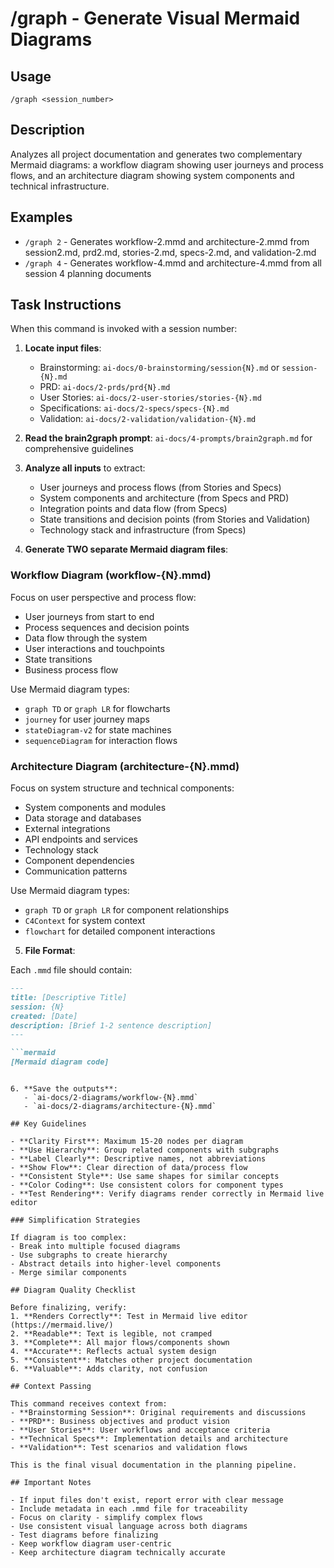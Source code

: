 # /graph - Generate Visual Mermaid Diagrams

## Usage
`/graph <session_number>`

## Description
Analyzes all project documentation and generates two complementary Mermaid diagrams: a workflow diagram showing user journeys and process flows, and an architecture diagram showing system components and technical infrastructure.

## Examples
- `/graph 2` - Generates workflow-2.mmd and architecture-2.mmd from session2.md, prd2.md, stories-2.md, specs-2.md, and validation-2.md
- `/graph 4` - Generates workflow-4.mmd and architecture-4.mmd from all session 4 planning documents

## Task Instructions

When this command is invoked with a session number:

1. **Locate input files**:
   - Brainstorming: `ai-docs/0-brainstorming/session{N}.md` or `session-{N}.md`
   - PRD: `ai-docs/2-prds/prd{N}.md`
   - User Stories: `ai-docs/2-user-stories/stories-{N}.md`
   - Specifications: `ai-docs/2-specs/specs-{N}.md`
   - Validation: `ai-docs/2-validation/validation-{N}.md`

2. **Read the brain2graph prompt**: `ai-docs/4-prompts/brain2graph.md` for comprehensive guidelines

3. **Analyze all inputs** to extract:
   - User journeys and process flows (from Stories and Specs)
   - System components and architecture (from Specs and PRD)
   - Integration points and data flow (from Specs)
   - State transitions and decision points (from Stories and Validation)
   - Technology stack and infrastructure (from Specs)

4. **Generate TWO separate Mermaid diagram files**:

### Workflow Diagram (workflow-{N}.mmd)

Focus on user perspective and process flow:
- User journeys from start to end
- Process sequences and decision points
- Data flow through the system
- User interactions and touchpoints
- State transitions
- Business process flow

Use Mermaid diagram types:
- `graph TD` or `graph LR` for flowcharts
- `journey` for user journey maps
- `stateDiagram-v2` for state machines
- `sequenceDiagram` for interaction flows

### Architecture Diagram (architecture-{N}.mmd)

Focus on system structure and technical components:
- System components and modules
- Data storage and databases
- External integrations
- API endpoints and services
- Technology stack
- Component dependencies
- Communication patterns

Use Mermaid diagram types:
- `graph TD` or `graph LR` for component relationships
- `C4Context` for system context
- `flowchart` for detailed component interactions

5. **File Format**:

Each `.mmd` file should contain:

```markdown
---
title: [Descriptive Title]
session: {N}
created: [Date]
description: [Brief 1-2 sentence description]
---

```mermaid
[Mermaid diagram code]
```
```

6. **Save the outputs**:
   - `ai-docs/2-diagrams/workflow-{N}.mmd`
   - `ai-docs/2-diagrams/architecture-{N}.mmd`

## Key Guidelines

- **Clarity First**: Maximum 15-20 nodes per diagram
- **Use Hierarchy**: Group related components with subgraphs
- **Label Clearly**: Descriptive names, not abbreviations
- **Show Flow**: Clear direction of data/process flow
- **Consistent Style**: Use same shapes for similar concepts
- **Color Coding**: Use consistent colors for component types
- **Test Rendering**: Verify diagrams render correctly in Mermaid live editor

### Simplification Strategies

If diagram is too complex:
- Break into multiple focused diagrams
- Use subgraphs to create hierarchy
- Abstract details into higher-level components
- Merge similar components

## Diagram Quality Checklist

Before finalizing, verify:
1. **Renders Correctly**: Test in Mermaid live editor (https://mermaid.live/)
2. **Readable**: Text is legible, not cramped
3. **Complete**: All major flows/components shown
4. **Accurate**: Reflects actual system design
5. **Consistent**: Matches other project documentation
6. **Valuable**: Adds clarity, not confusion

## Context Passing

This command receives context from:
- **Brainstorming Session**: Original requirements and discussions
- **PRD**: Business objectives and product vision
- **User Stories**: User workflows and acceptance criteria
- **Technical Specs**: Implementation details and architecture
- **Validation**: Test scenarios and validation flows

This is the final visual documentation in the planning pipeline.

## Important Notes

- If input files don't exist, report error with clear message
- Include metadata in each .mmd file for traceability
- Focus on clarity - simplify complex flows
- Use consistent visual language across both diagrams
- Test diagrams before finalizing
- Keep workflow diagram user-centric
- Keep architecture diagram technically accurate
